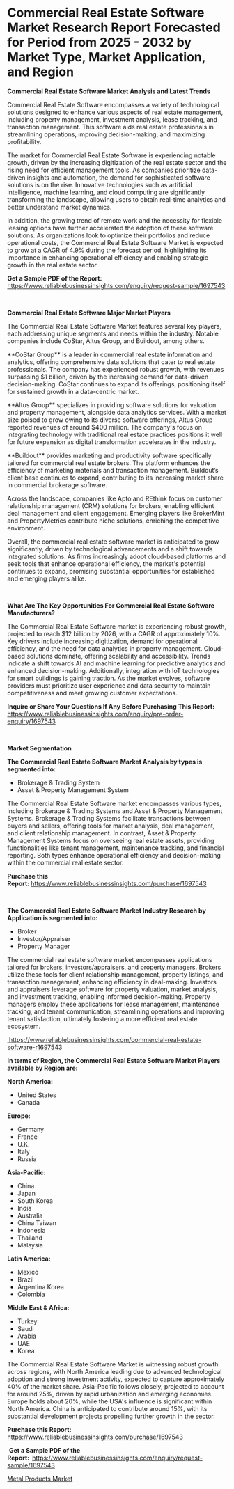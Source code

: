 <p><h1>Commercial Real Estate Software Market Research Report Forecasted for Period from 2025 -  2032 by Market Type, Market Application, and Region</h1></p><p><strong>Commercial Real Estate Software Market Analysis and Latest Trends</strong></p>
<p><p>Commercial Real Estate Software encompasses a variety of technological solutions designed to enhance various aspects of real estate management, including property management, investment analysis, lease tracking, and transaction management. This software aids real estate professionals in streamlining operations, improving decision-making, and maximizing profitability.</p><p>The market for Commercial Real Estate Software is experiencing notable growth, driven by the increasing digitization of the real estate sector and the rising need for efficient management tools. As companies prioritize data-driven insights and automation, the demand for sophisticated software solutions is on the rise. Innovative technologies such as artificial intelligence, machine learning, and cloud computing are significantly transforming the landscape, allowing users to obtain real-time analytics and better understand market dynamics.</p><p>In addition, the growing trend of remote work and the necessity for flexible leasing options have further accelerated the adoption of these software solutions. As organizations look to optimize their portfolios and reduce operational costs, the Commercial Real Estate Software Market is expected to grow at a CAGR of 4.9% during the forecast period, highlighting its importance in enhancing operational efficiency and enabling strategic growth in the real estate sector.</p></p>
<p><strong>Get a Sample PDF of the Report:&nbsp;</strong> <a href="https://www.reliablebusinessinsights.com/enquiry/request-sample/1697543?utm_campaign=3170&utm_medium=2&utm_source=Github&utm_content=ia&utm_term=09032025&utm_id=commercial-real-estate-software">https://www.reliablebusinessinsights.com/enquiry/request-sample/1697543</a></p>
<p>&nbsp;</p>
<p><strong>Commercial Real Estate Software Major Market Players</strong></p>
<p><p>The Commercial Real Estate Software Market features several key players, each addressing unique segments and needs within the industry. Notable companies include CoStar, Altus Group, and Buildout, among others.</p><p>**CoStar Group** is a leader in commercial real estate information and analytics, offering comprehensive data solutions that cater to real estate professionals. The company has experienced robust growth, with revenues surpassing $1 billion, driven by the increasing demand for data-driven decision-making. CoStar continues to expand its offerings, positioning itself for sustained growth in a data-centric market.</p><p>**Altus Group** specializes in providing software solutions for valuation and property management, alongside data analytics services. With a market size poised to grow owing to its diverse software offerings, Altus Group reported revenues of around $400 million. The company's focus on integrating technology with traditional real estate practices positions it well for future expansion as digital transformation accelerates in the industry.</p><p>**Buildout** provides marketing and productivity software specifically tailored for commercial real estate brokers. The platform enhances the efficiency of marketing materials and transaction management. Buildout’s client base continues to expand, contributing to its increasing market share in commercial brokerage software.</p><p>Across the landscape, companies like Apto and REthink focus on customer relationship management (CRM) solutions for brokers, enabling efficient deal management and client engagement. Emerging players like BrokerMint and PropertyMetrics contribute niche solutions, enriching the competitive environment.</p><p>Overall, the commercial real estate software market is anticipated to grow significantly, driven by technological advancements and a shift towards integrated solutions. As firms increasingly adopt cloud-based platforms and seek tools that enhance operational efficiency, the market's potential continues to expand, promising substantial opportunities for established and emerging players alike.</p></p>
<p>&nbsp;</p>
<p><strong>What Are The Key Opportunities For Commercial Real Estate Software Manufacturers?</strong></p>
<p><p>The Commercial Real Estate Software market is experiencing robust growth, projected to reach $12 billion by 2026, with a CAGR of approximately 10%. Key drivers include increasing digitization, demand for operational efficiency, and the need for data analytics in property management. Cloud-based solutions dominate, offering scalability and accessibility. Trends indicate a shift towards AI and machine learning for predictive analytics and enhanced decision-making. Additionally, integration with IoT technologies for smart buildings is gaining traction. As the market evolves, software providers must prioritize user experience and data security to maintain competitiveness and meet growing customer expectations.</p></p>
<p><strong>Inquire or Share Your Questions If Any Before Purchasing This Report:</strong> <a href="https://www.reliablebusinessinsights.com/enquiry/pre-order-enquiry/1697543?utm_campaign=3170&utm_medium=2&utm_source=Github&utm_content=ia&utm_term=09032025&utm_id=commercial-real-estate-software">https://www.reliablebusinessinsights.com/enquiry/pre-order-enquiry/1697543</a></p>
<p>&nbsp;</p>
<p><strong>Market Segmentation</strong></p>
<p><strong>The Commercial Real Estate Software Market Analysis by types is segmented into:</strong></p>
<p><ul><li>Brokerage & Trading System</li><li>Asset & Property Management System</li></ul></p>
<p><p>The Commercial Real Estate Software market encompasses various types, including Brokerage & Trading Systems and Asset & Property Management Systems. Brokerage & Trading Systems facilitate transactions between buyers and sellers, offering tools for market analysis, deal management, and client relationship management. In contrast, Asset & Property Management Systems focus on overseeing real estate assets, providing functionalities like tenant management, maintenance tracking, and financial reporting. Both types enhance operational efficiency and decision-making within the commercial real estate sector.</p></p>
<p><strong>Purchase this Report:&nbsp;</strong><a href="https://www.reliablebusinessinsights.com/purchase/1697543?utm_campaign=3170&utm_medium=2&utm_source=Github&utm_content=ia&utm_term=09032025&utm_id=commercial-real-estate-software">https://www.reliablebusinessinsights.com/purchase/1697543</a></p>
<p>&nbsp;</p>
<p><strong>The Commercial Real Estate Software Market Industry Research by Application is segmented into:</strong></p>
<p><ul><li>Broker</li><li>Investor/Appraiser</li><li>Property Manager</li></ul></p>
<p><p>The commercial real estate software market encompasses applications tailored for brokers, investors/appraisers, and property managers. Brokers utilize these tools for client relationship management, property listings, and transaction management, enhancing efficiency in deal-making. Investors and appraisers leverage software for property valuation, market analysis, and investment tracking, enabling informed decision-making. Property managers employ these applications for lease management, maintenance tracking, and tenant communication, streamlining operations and improving tenant satisfaction, ultimately fostering a more efficient real estate ecosystem.</p></p>
<p><a href="https://www.reliablebusinessinsights.com/commercial-real-estate-software-r1697543?utm_campaign=3170&utm_medium=2&utm_source=Github&utm_content=ia&utm_term=09032025&utm_id=commercial-real-estate-software">&nbsp;https://www.reliablebusinessinsights.com/commercial-real-estate-software-r1697543</a></p>
<p><strong>In terms of Region, the Commercial Real Estate Software Market Players available by Region are:</strong></p>
<p>
    <p> <strong> North America: </strong>
        <ul>
            <li>United States</li>
            <li>Canada</li>
        </ul>
        </p> 
    <p> <strong> Europe: </strong>
        <ul>
            <li>Germany</li>
            <li>France</li>
            <li>U.K.</li>
            <li>Italy</li>
            <li>Russia</li>
        </ul>
        </p> 
    <p> <strong> Asia-Pacific: </strong>
        <ul>
            <li>China</li>
            <li>Japan</li>
            <li>South Korea</li>
            <li>India</li>
            <li>Australia</li>
            <li>China Taiwan</li>
            <li>Indonesia</li>
            <li>Thailand</li>
            <li>Malaysia</li>
        </ul>
        </p> 
    <p> <strong> Latin America: </strong>
        <ul>
            <li>Mexico</li>
            <li>Brazil</li>
            <li>Argentina Korea</li>
            <li>Colombia</li>
        </ul>
        </p> 
    <p> <strong> Middle East & Africa: </strong>
        <ul>
            <li>Turkey</li>
            <li>Saudi</li>
            <li>Arabia</li>
            <li>UAE</li>
            <li>Korea</li>
        </ul>
    </p>
    </p>
<p><p>The Commercial Real Estate Software Market is witnessing robust growth across regions, with North America leading due to advanced technological adoption and strong investment activity, expected to capture approximately 40% of the market share. Asia-Pacific follows closely, projected to account for around 25%, driven by rapid urbanization and emerging economies. Europe holds about 20%, while the USA's influence is significant within North America. China is anticipated to contribute around 15%, with its substantial development projects propelling further growth in the sector.</p></p>
<p><strong>Purchase this Report: </strong><a href="https://www.reliablebusinessinsights.com/purchase/1697543?utm_campaign=3170&utm_medium=2&utm_source=Github&utm_content=ia&utm_term=09032025&utm_id=commercial-real-estate-software">https://www.reliablebusinessinsights.com/purchase/1697543</a></p>
<p>&nbsp;<strong>Get a Sample PDF of the Report:&nbsp;&nbsp;</strong><a href="https://www.reliablebusinessinsights.com/enquiry/request-sample/1697543?utm_campaign=3170&utm_medium=2&utm_source=Github&utm_content=ia&utm_term=09032025&utm_id=commercial-real-estate-software">https://www.reliablebusinessinsights.com/enquiry/request-sample/1697543</a></p>
<p><strong></strong></p>
<p><p><a href="https://github.com/lateshab69/Market-Research-Report-List-1/blob/main/metal-products-market.md?utm_campaign=3170&utm_medium=2&utm_source=Github&utm_content=ia&utm_term=09032025&utm_id=commercial-real-estate-software">Metal Products Market</a></p></p>